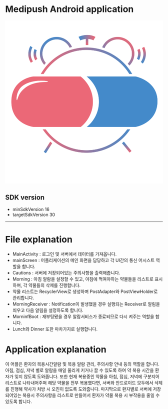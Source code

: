 
# Medipush Android application

<center><img src="https://github.com/Medipush/Medipush/blob/master/medipush_icon.png?raw=true" style="width:250px, height:auto"></center>

## SDK version

- minSdkVersion 16
- targetSdkVersion 30

---
# File explanation
- MainActivity : 로그인 및 서버에서 데이터를 가져옵니다.
- mainScreen : 어플리케이션의 메인 화면을 담당하고 각 UI간의 통신 어시스트 역할을 합니다.
- Cautions : 서버에 저장되어있는 주의사항을 출력해줍니다.
- Morning : 아침 알람을 설정할 수 있고, 아침에 먹여야하는 약물들을 리스트로 표시하며, 각 약물들의 삭제를 진행합니다.
- 약물 리스트는 RecyclerView로 생성하며 PostAdapter와 PostViewHolder로 관리합니다.
- MorningReceiver : Notification이 발생했을 경우 실행되는 Receiver로 알림을 띄우고 다음 알림을 설정하도록 합니다.
- MorninfBoot : 재부팅됐을 경우 알람서비스가 종료되므로 다시 켜주는 역할을 합니다.
- Lunch와 Dinner 또한 마차가지로 실행합니다.

# Application explanation
이 어플은 환자의 복용시간알람 및 복용 알람 관리, 주의사항 안내 등의 역할을 합니다.
아침, 점심, 저녁 별로 알람을 매일 울리게 키거나 끌 수 있도록 하여 약 복용 시간을 환자가 잊지 않도록 도와줍니다.
또한 현재 복용중인 약물을 아침, 점심, 저녁에 구분지어 리스트로 나타내어주며 해당 약물을 전부 복용했다면, 서버와 안드로이드 모두에서 삭제를 진행해 약사가 처방 시 오진이 없도록 도와줍니다.
마지막으로 환자별로 서버에 저장되어있는 복용시 주의사항을 리스트로 만들어서 환자가 약물 복용 시 부작용을 줄일 수 있도록 합니다.

